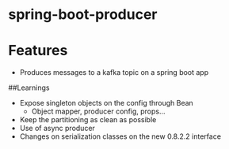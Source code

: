 spring-boot-producer
===================

# Features
- Produces messages to a kafka topic on a spring boot app

##Learnings
- Expose singleton objects on the config through Bean
   - Object mapper, producer config, props...
- Keep the partitioning as clean as possible
- Use of async producer
- Changes on serialization classes on the new 0.8.2.2 interface
